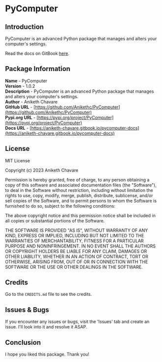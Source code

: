 # PyComputer

## Introduction

PyComputer is an advanced Python package that manages and alters your computer's settings.

Read the docs on GitBook [here](https://aniketh-chavare.gitbook.io/pycomputer-docs).

## Package Information

**Name** - PyComputer</br>
**Version** - 1.0.2</br>
**Description** - PyComputer is an advanced Python package that manages and alters your computer's settings.</br>
**Author** - Aniketh Chavare</br>
**GitHub URL** - [https://github.com/Anikethc/PyComputer](https://github.com/Anikethc/PyComputer)</br>
**Pypi.org URL** - [https://pypi.org/project/PyComputer](https://pypi.org/project/PyComputer)</br>
**Docs URL** - [https://aniketh-chavare.gitbook.io/pycomputer-docs](https://aniketh-chavare.gitbook.io/pycomputer-docs)

## License

MIT License

Copyright (c) 2023 Aniketh Chavare

Permission is hereby granted, free of charge, to any person obtaining a copy
of this software and associated documentation files (the "Software"), to deal
in the Software without restriction, including without limitation the rights
to use, copy, modify, merge, publish, distribute, sublicense, and/or sell
copies of the Software, and to permit persons to whom the Software is
furnished to do so, subject to the following conditions:

The above copyright notice and this permission notice shall be included in all
copies or substantial portions of the Software.

THE SOFTWARE IS PROVIDED "AS IS", WITHOUT WARRANTY OF ANY KIND, EXPRESS OR
IMPLIED, INCLUDING BUT NOT LIMITED TO THE WARRANTIES OF MERCHANTABILITY,
FITNESS FOR A PARTICULAR PURPOSE AND NONINFRINGEMENT. IN NO EVENT SHALL THE
AUTHORS OR COPYRIGHT HOLDERS BE LIABLE FOR ANY CLAIM, DAMAGES OR OTHER
LIABILITY, WHETHER IN AN ACTION OF CONTRACT, TORT OR OTHERWISE, ARISING FROM,
OUT OF OR IN CONNECTION WITH THE SOFTWARE OR THE USE OR OTHER DEALINGS IN THE
SOFTWARE.

## Credits

Go to the `CREDITS.md` file to see the credits.

## Issues & Bugs

If you encounter any issues or bugs, visit the 'Issues' tab and create an issue. I'll look into it and resolve it ASAP.

## Conclusion

I hope you liked this package. Thank you!